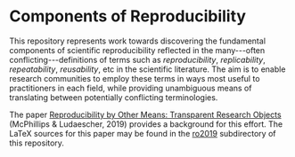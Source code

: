 # Components of Reproducibility
This repository represents work towards discovering the fundamental components of scientific reproducibility reflected in the many---often conflicting---definitions of terms such as *reproducibility*, *replicability*, *repeatability*, *reusability*, etc in the scientific literature.  The aim is to enable research communities to employ these terms in ways most useful to practitioners in each field, while providing unambiguous means of translating between  potentially conflicting terminologies.

The paper [Reproducibility by Other Means: Transparent Research Objects](https://doi.org/10.5281/zenodo.3270559) (McPhillips & Ludaescher, 2019) provides a background for this effort.  The LaTeX sources for this paper may be found in the [ro2019](https://github.com/tmcphillips/reproducibility-components/tree/master/ro2019) subdirectory of this repository.


